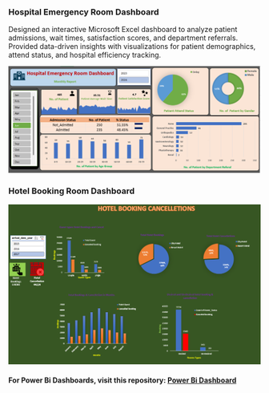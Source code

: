 ### Hospital Emergency Room Dashboard
Designed an interactive Microsoft Excel dashboard to analyze patient admissions, wait times, satisfaction scores, and department referrals. Provided data-driven insights with visualizations for patient demographics, attend status, and hospital efficiency tracking.

![Dashboard](images/hospital_emergency_room.png)

### Hotel Booking Room Dashboard

![Dashboard](images/hotel_booking_cancellations.png)


#### For Power Bi Dashboards, visit this repository: [Power Bi Dashboard](https://github.com/deepakkushwaha0786/power-bi-dashboard)